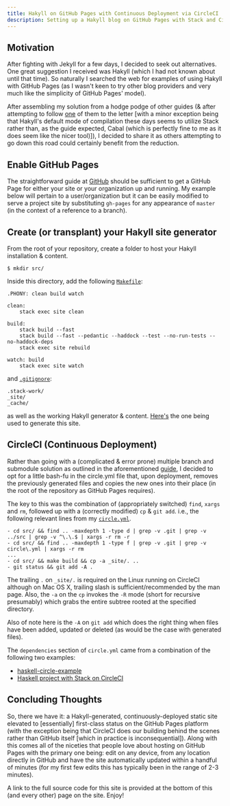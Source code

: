```yaml
---
title: Hakyll on GitHub Pages with Continuous Deployment via CircleCI
description: Setting up a Hakyll blog on GitHub Pages with Stack and CircleCI
---
```


## Motivation ##

After fighting with Jekyll for a few days, I decided to seek out alternatives.
One great suggestion I received was Hakyll (which I had not known about until
that time). So naturally I searched the web for examples of using Hakyll with
GitHub Pages (as I wasn't keen to try other blog providers and very much like the
simplicity of GitHub Pages' model).

After assembling my solution from a hodge podge of other guides (& after
attempting to follow [one](https://www.stackbuilders.com/news/dr-hakyll-create-a-github-page-with-hakyll-and-circleci)
of them to the letter [with a minor exception being
that Hakyll's default mode of compilation these days seems to utilize Stack
rather than, as the guide expected, Cabal (which is perfectly fine to me as it does seem like the
nicer tool)]), I decided to share it as others
attempting to go down this road could certainly benefit from the reduction.

## Enable GitHub Pages ##

The straightforward guide at [GitHub](https://pages.github.com/)
should be sufficient to get a GitHub Page for either your site or your organization
up and running. My example below will pertain to a user/organization but it can be
easily modified to serve a project site by substituting `gh-pages` for any
appearance of `master` (in the context of a reference to a branch).

## Create (or transplant) your Hakyll site generator

From the root of your repository, create a folder to host your Hakyll
installation & content.

```
$ mkdir src/
```

Inside this directory, add the following [`Makefile`](https://github.com/johanatan/johanatan.github.io/blob/master/src/Makefile):

```
.PHONY: clean build watch

clean:
	stack exec site clean

build:
	stack build --fast
	stack build --fast --pedantic --haddock --test --no-run-tests --no-haddock-deps
	stack exec site rebuild

watch: build
	stack exec site watch
```

and [`.gitignore`](https://github.com/johanatan/johanatan.github.io/blob/master/src/.gitignore):
```
.stack-work/
_site/
_cache/
```

as well as the working Hakyll generator & content.
[Here's](https://github.com/johanatan/johanatan.github.io/tree/master/src)
the one being used to generate this site. 

## CircleCI (Continuous Deployment)

Rather than going with a (complicated & error prone) multiple branch and submodule
solution as outlined in the aforementioned [guide](https://www.stackbuilders.com/news/dr-hakyll-create-a-github-page-with-hakyll-and-circleci), I decided to opt for a little
bash-fu in the circle.yml file that, upon deployment, removes the previously generated
files and copies the new ones into their place (in the root of the repository as
GitHub Pages requires).

The key to this was the combination of (appropriately switched) `find`, `xargs` and
`rm`, followed up with a (correctly modified) `cp` & `git add`. i.e., the following
relevant lines from my [`circle.yml`](https://github.com/johanatan/johanatan.github.io/blob/master/circle.yml).

```
- cd src/ && find .. -maxdepth 1 -type d | grep -v .git | grep -v ../src | grep -v ^\.\.$ | xargs -r rm -r
- cd src/ && find .. -maxdepth 1 -type f | grep -v .git | grep -v circle\.yml | xargs -r rm
...
- cd src/ && make build && cp -a _site/. ..
- git status && git add -A .

```

The trailing `.` on `_site/.` is required on the Linux running on CircleCI although on
Mac OS X, trailing slash is sufficient/recommended by the man page. Also, the `-a` on
the `cp` invokes the `-R` mode (short for recursive presumably) which grabs the entire
subtree rooted at the specified directory.

Also of note here is the `-A` on `git add` which does the right thing when files have
been added, updated or deleted (as would be the case with generated files).

The `dependencies` section of `circle.yml` came from a combination of the following
two examples:

* [haskell-circle-example](https://github.com/begriffs/haskell-circle-example/blob/master/circle.yml)
* [Haskell project with Stack on CircleCI](https://gist.github.com/dbp/bef96402ea07001dfed2)

## Concluding Thoughts ##

So, there we have it: a Hakyll-generated, continuously-deployed static site elevated
to [essentially] first-class status on the GitHub Pages platform (with the exception
being that CircleCI does our building behind the scenes rather than GitHub itself
[which in practice is inconsequential]). Along with this comes all of the niceties
that people love about hosting on GitHub Pages with the primary one being: edit
on any device, from any location directly in GitHub and have the site automatically
updated within a handful of minutes (for my first few edits this has typically been
in the range of 2-3 minutes).

A link to the full source code for this site is provided at the bottom of this (and every other)
page on the site. Enjoy!
